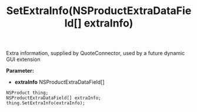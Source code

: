 ﻿---
uid: crmscript_ref_NSProduct_SetExtraInfo
title: SetExtraInfo(NSProductExtraDataField[] extraInfo)
intellisense: NSProduct.SetExtraInfo
keywords: NSProduct, GetExtraInfo
so.topic: reference
---

Extra information, supplied by QuoteConnector, used by a future dynamic GUI extension

**Parameter:** 
 - **extraInfo** NSProductExtraDataField[]

```crmscript
NSProduct thing;
NSProductExtraDataField[] extraInfo;
thing.SetExtraInfo(extraInfo);
```

